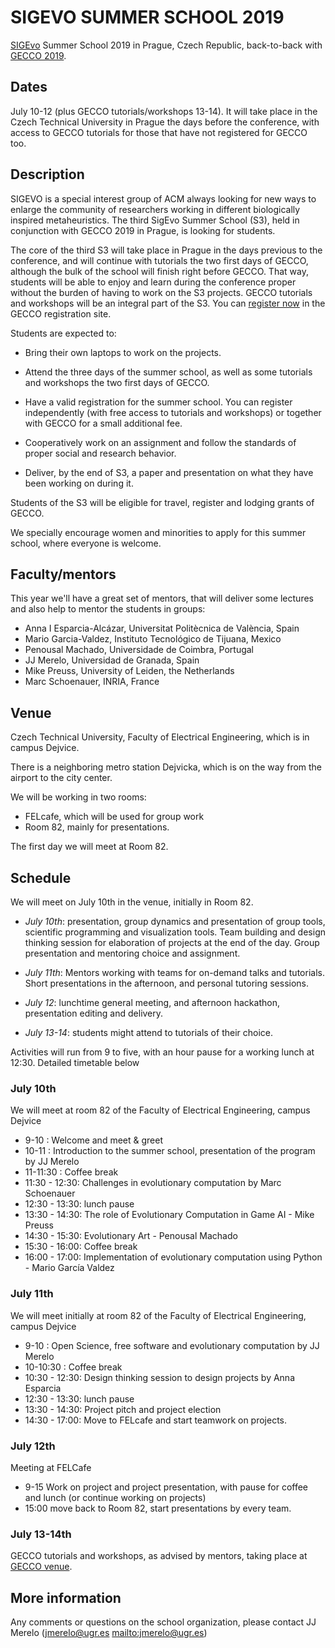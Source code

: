 # SIGEVO     SUMMER     SCHOOL 2019

[SIGEvo](https://sigevo.org) Summer School 2019 in Prague, Czech Republic, back-to-back with
[GECCO 2019](http://gecco-2019.sigevo.org/). 

## Dates

July 10-12 (plus GECCO tutorials/workshops 13-14). It will take
place in the Czech Technical University in Prague the days before the conference, with
access to GECCO tutorials for those that have not registered for GECCO too.

## Description

SIGEVO is a special interest group of ACM always looking for new ways
to enlarge the community of researchers working in different
biologically inspired metaheuristics. The third SigEvo Summer School
(S3), held in conjunction with GECCO 2019 in Prague, is looking for
students.

The core of the third S3 will take place in Prague in the days
previous to the conference, and will continue with tutorials the two
first days of GECCO, although the bulk of the school will finish right
before GECCO. That way, students will be able
to enjoy and learn during the conference proper without the burden of
having to work on the S3 projects. GECCO tutorials and 
workshops will be an integral part of the S3. You
can [register now](http://www.cvent.com/d/66q2lw/4W) in the GECCO
registration site.


Students are expected to:

- Bring their own laptops to work on the projects.

- Attend the three days of the summer school, as well as some
  tutorials and workshops the two first days of GECCO.

- Have a valid registration for the summer school. You can register
  independently (with free access to tutorials and workshops) or
  together with GECCO for a small additional fee.

- Cooperatively work on an assignment and follow the standards of
    proper social and research behavior.
	
- Deliver, by the end of S3, a paper and presentation on what they
  have been working on during it. 

Students of the S3 will be eligible for travel, register and lodging
grants of GECCO.

We specially encourage women and minorities to apply for this summer
school, where everyone is welcome. 

## Faculty/mentors

This year we'll have a great set of mentors, that will deliver some
lectures and also help to mentor the students in groups:


* Anna I Esparcia-Alcázar, Universitat Politècnica de València, Spain
* Mario Garcia-Valdez, Instituto Tecnológico de Tijuana, Mexico
* Penousal Machado, Universidade de Coimbra, Portugal
* JJ Merelo, Universidad de Granada, Spain
* Mike Preuss, University of Leiden, the Netherlands
* Marc Schoenauer, INRIA, France

## Venue

Czech Technical University, Faculty of Electrical Engineering, which is in campus Dejvice.

There is a neighboring metro station Dejvicka, which is on the way
from the airport to the city center.

We will be working in two rooms:

* FELcafe, which will be used for group work 
* Room 82, mainly for presentations. 

The first day we will meet at Room 82.

## Schedule


We will meet on July 10th in the venue, initially in Room 82.

- *July 10th*: presentation, group dynamics and presentation of group
  tools, scientific programming and visualization tools. Team building
  and design thinking session for elaboration of projects at the end
  of the day. Group presentation and mentoring choice and
  assignment.

- *July 11th*: Mentors working with teams for on-demand talks and
  tutorials. Short presentations in the afternoon, and personal
  tutoring sessions.
- *July 12*: lunchtime general meeting, and afternoon hackathon,
  presentation editing and delivery.
- *July 13-14*: students might attend to tutorials of their choice.

Activities will run from 9 to five, with an hour pause for a working
lunch at 12:30. Detailed timetable below

### July 10th

We will meet at room 82 of the Faculty of Electrical Engineering,
campus Dejvice

* 9-10 : Welcome and meet & greet
* 10-11 : Introduction to the summer school, presentation of the
  program by JJ Merelo
* 11-11:30 : Coffee break
* 11:30 - 12:30: Challenges in evolutionary computation by Marc
  Schoenauer
* 12:30 - 13:30: lunch pause
* 13:30 - 14:30: The role of Evolutionary Computation in Game AI -
  Mike Preuss
* 14:30 - 15:30: Evolutionary Art - Penousal Machado
* 15:30 - 16:00: Coffee break
* 16:00 - 17:00: Implementation of evolutionary computation using
  Python - Mario García Valdez
  
### July 11th

We will meet initially at room 82 of the Faculty of Electrical Engineering,
campus Dejvice

* 9-10 : Open Science, free software and evolutionary computation by JJ Merelo
* 10-10:30 : Coffee break
* 10:30 - 12:30: Design thinking session to design projects by Anna Esparcia
* 12:30 - 13:30: lunch pause
* 13:30 - 14:30: Project pitch and project election
* 14:30 - 17:00: Move to FELcafe and start teamwork on projects.

### July 12th

Meeting at FELCafe

* 9-15 Work on project and project presentation, with pause for coffee
  and lunch (or continue working on projects)
* 15:00 move back to Room 82, start presentations by every team.

### July 13-14th

GECCO tutorials and workshops, as advised by mentors, taking place at
[GECCO venue](https://gecco2019.sigevo.org).

## More information

Any comments or questions on the school organization, please contact
JJ Merelo (jmerelo@ugr.es <mailto:jmerelo@ugr.es>)



